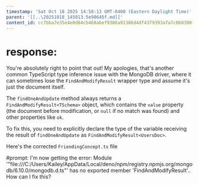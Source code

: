 ```yaml
---
timestamp: 'Sat Oct 18 2025 14:58:13 GMT-0400 (Eastern Daylight Time)'
parent: '[[..\20251018_145813.5e98645f.md]]'
content_id: cc7bba7e35e4e0d84cb468abef9386a91386d4df4379393a7a7c0b8390fce15a
---
```


# response:

You're absolutely right to point that out! My apologies, that's another common TypeScript type inference issue with the MongoDB driver, where it can sometimes lose the `FindAndModifyResult` wrapper type and assume it's just the document itself.

The `findOneAndUpdate` method always returns a `FindAndModifyResult<TSchema>` object, which contains the `value` property (the document before modification, or `null` if no match was found) and other properties like `ok`.

To fix this, you need to explicitly declare the type of the variable receiving the result of `findOneAndUpdate` as `FindAndModifyResult<UsersDoc>`.

Here's the corrected `FriendingConcept.ts` file

\#prompt: I'm now getting the error: Module '"file:///C:/Users/Kailey/AppData/Local/deno/npm/registry.npmjs.org/mongodb/6.10.0/mongodb.d.ts"' has no exported member 'FindAndModifyResult'.. How can I fix this?
